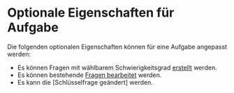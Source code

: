 # Optionale Eigenschaften für Aufgabe

Die folgenden optionalen Eigenschaften können für eine Aufgabe angepasst werden:

- Es können Fragen mit wählbarem Schwierigkeitsgrad [erstellt](AWA0004.md) werden.
- Es können bestehende [Fragen bearbeitet](AWA0008.md) werden.
- Es kann die [Schlüsselfrage geändert] werden.